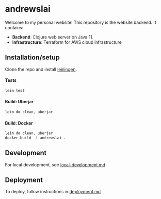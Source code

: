 # andrewslai

Welcome to my personal website! This repository is the website backend. It
contains:

- **Backend**: Clojure web server on Java 11.  
- **Infrastructure**: Terraform for AWS cloud infrastructure  

## Installation/setup
Clone the repo and install [leiningen](https://leiningen.org/).  

#### Tests
```bash
lein test

```

#### Build: Uberjar
```bash
lein do clean, uberjar
```

#### Build: Docker
```bash
lein do clean, uberjar
docker build -t andrewslai .
```

## Development
For local development, see [local-development.md](./docs/local-development.md)

## Deployment
To deploy, follow instructions in [deployment.md](./docs/deployment.md)
